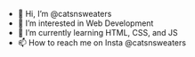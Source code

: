 - 👋 Hi, I’m @catsnsweaters
- 👀 I’m interested in Web Development
- 🌱 I’m currently learning HTML, CSS, and JS
- 📫 How to reach me on Insta @catsnsweaters

<!---
catsnsweaters/catsnsweaters is a ✨ special ✨ repository because its `README.md` (this file) appears on your GitHub profile.
You can click the Preview link to take a look at your changes.
--->
